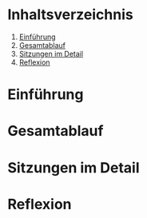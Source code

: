 
# Inhaltsverzeichnis

1. [Einführung](#einführung)
2. [Gesamtablauf](#gesamtablauf)
3. [Sitzungen im Detail](#lehreinheiten-im-detail)
4. [Reflexion](#reflexion)

# Einführung

# Gesamtablauf


# Sitzungen im Detail


# Reflexion
